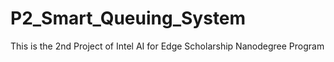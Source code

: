 # P2_Smart_Queuing_System
This is the 2nd Project of Intel AI for Edge Scholarship Nanodegree Program

